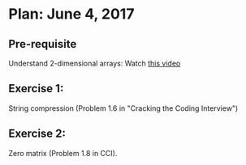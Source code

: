 # Plan: June 4, 2017

## Pre-requisite

Understand 2-dimensional arrays: Watch [this video](https://www.youtube.com/watch?v=OTNpiLUSiB4)



## Exercise 1: 

String compression (Problem 1.6 in "Cracking the Coding Interview")


## Exercise 2: 

Zero matrix (Problem 1.8 in CCI). 


